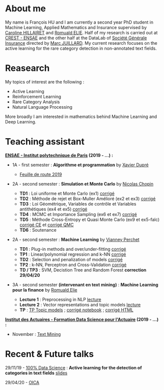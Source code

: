 # About me

My name is François HU and I am currently a second year PhD student in Machine Learning, Applied Mathematics and Insurance supervised by [Caroline HILLAIRET](https://sites.google.com/site/carolinehillairet/home) and [Romuald ELIE](https://perso.math.u-pem.fr/elie.romuald/elie.html). Half of my research is carried out at [CREST - ENSAE](http://crest.science/) and the other half at the DataLab of [Société Générale Insurance](https://www.assurances.societegenerale.com/fr/) directed by [Marc JUILLARD](https://www.researchgate.net/profile/Marc_Juillard). My current research focuses on the active learning for the rare category detection in non-annotated text fields.

# Reasearch

My topics of interest are the following :
- Active Learning
- Reinforcement Learning
- Rare Category Analysis
- Natural Language Processing

More broadly I am interested in mathematics behind Machine Learning and Deep Learning.

# Teaching assistant

**[ENSAE - Institut polytechnique de Paris](https://www.ensae.fr/) (2019 - ...) :**

- 1A - first semester : **Algorithme et programmation** by [Xavier Dupré](http://www.xavierdupre.fr/)
  - [Feuille de route 2019](http://www.xavierdupre.fr/app/ensae_teaching_cs/helpsphinx3/questions/route_1A_2019.html#l-feuille-de-route-2019-1a)


- 2A - second semester : **Simulation et Monte Carlo** by [Nicolas Chopin](https://sites.google.com/site/nicolaschopinstatistician/)
  - **TD1** : Loi uniforme et Monte Carlo (ex1) [corrigé](teaching/2A-monte-carlo/TD1_corr.R)
  - **TD2** : Méthode de rejet et Box-Muller Amélioré (ex2 et ex3) [corrigé](teaching/2A-monte-carlo/TD2_code_corr.html)
  - **TD3** : Loi Géométrique, Variables de contrôle et Variables antithétiques (ex4 et ex5) [corrigé](teaching/2A-monte-carlo/2A-monte-carlo/TD3_code_corr.html)
  - **TD4** : MCMC et Importance Sampling (ex6 et ex7) [corrigé](teaching/2A-monte-carlo/TD4_code_corr.html)
  - **TD5** : Méthode Cross-Entropy et Quasi Monte Carlo (ex9 et ex5-falc) [corrigé CE](teaching/2A-monte-carlo/TD5_code_corr.html) et [corrigé QMC](teaching/2A-monte-carlo/quasi_monte_carlo.Rmd)
  - **TD6** : Soutenance
  
  
- 2A - second semester : **Machine Learning** by [Vianney Perchet](https://sites.google.com/site/vianneyperchet/)
  - **TD1** : Plug-in methods and over/under-fitting [corrigé](teaching/2A-machine-learning/TD1_Intro_ML_Corrig_.pdf)
  - **TP1** : Linear/polynomial regression and k-NN [corrigé](teaching/2A-machine-learning/TD1_TP1_corr.html)
  - **TD2** : Selection and penalization of models [corrigé](teaching/2A-machine-learning/correction_TD2.pdf)
  - **TP2** : k-NN, Perceptron and Cross-Validation [corrigé](teaching/2A-machine-learning/TP2_corr.html)
  - **TD / TP3** : SVM, Decistion Tree and Random Forest **correction 29/04/20**



- 3A - second semester **(intervenant en text mining)** : **Machine Learning pour la finance** by [Romuald Elie](https://perso.math.u-pem.fr/elie.romuald/elie.html)
  - **Lecture 1** : Preprocessing in NLP [lecture](teaching/3A-machine-learning-finance/Introduction.slides.html)
  - **Lecture 2** : Vector representations and topic models [lecture](teaching/3A-machine-learning-finance/Representations_vectorielles.slides.html)
  - **TP** : [TP Topic models](teaching/3A-machine-learning-finance/TP_topic_modeling.ipynb) ; [corrigé notebook](teaching/3A-machine-learning-finance/TP_topic_modeling_corr.ipynb) ; [corrigé HTML](teaching/3A-machine-learning-finance/TP_topic_modeling_corr.slides.html)


**[Institut des Actuaires - Formation Data Science pour l'Actuaire](https://www.institutdesactuaires.com/article/dsa-1123) (2019 - ...) :**
- November : [Text Mining](https://github.com/curiousML/DSA)

# Recent & Future talks

29/11/19 - [100% Data Science](https://www.institutdesactuaires.com/se-documenter/supports-des-presentations/100-data-science-128) : **Active learning for the detection of categories in text fields** [slides](talks/100DS.pdf)

29/04/20 - [OICA](https://oica.univ-lyon1.fr/)

